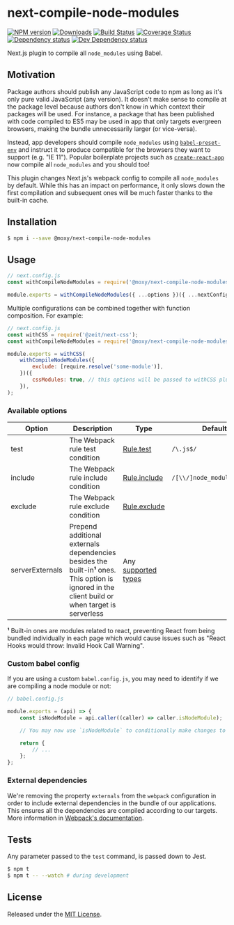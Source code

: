 # next-compile-node-modules

[![NPM version][npm-image]][npm-url] [![Downloads][downloads-image]][npm-url] [![Build Status][travis-image]][travis-url] [![Coverage Status][codecov-image]][codecov-url] [![Dependency status][david-dm-image]][david-dm-url] [![Dev Dependency status][david-dm-dev-image]][david-dm-dev-url]

[npm-url]:https://npmjs.org/package/@moxy/next-compile-node-modules
[downloads-image]:https://img.shields.io/npm/dm/@moxy/next-compile-node-modules.svg
[npm-image]:https://img.shields.io/npm/v/@moxy/next-compile-node-modules.svg
[travis-url]:https://travis-ci.org/moxystudio/next-compile-node-modules
[travis-image]:http://img.shields.io/travis/moxystudio/next-compile-node-modules/master.svg
[codecov-url]:https://codecov.io/gh/moxystudio/next-compile-node-modules
[codecov-image]:https://img.shields.io/codecov/c/github/moxystudio/next-compile-node-modules/master.svg
[david-dm-url]:https://david-dm.org/moxystudio/next-compile-node-modules
[david-dm-image]:https://img.shields.io/david/moxystudio/next-compile-node-modules.svg
[david-dm-dev-url]:https://david-dm.org/moxystudio/next-compile-node-modules?type=dev
[david-dm-dev-image]:https://img.shields.io/david/dev/moxystudio/next-compile-node-modules.svg

Next.js plugin to compile all `node_modules` using Babel.

## Motivation

Package authors should publish any JavaScript code to npm as long as it's only pure valid JavaScript (any version). It doesn't make sense to compile at the package level because authors don't know in which context their packages will be used. For instance, a package that has been published with code compiled to ES5 may be used in app that only targets evergreen browsers, making the bundle unnecessarily larger (or vice-versa).

Instead, app developers should compile `node_modules` using [`babel-preset-env`](https://babeljs.io/docs/en/babel-preset-env) and instruct it to produce compatible for the browsers they want to support (e.g. "IE 11"). Popular boilerplate projects such as [`create-react-app`](https://github.com/facebook/create-react-app) now compile all `node_modules` and you should too!

This plugin changes Next.js's webpack config to compile all `node_modules` by default. While this has an impact on performance, it only slows down the first compilation and subsequent ones will be much faster thanks to the built-in cache.

## Installation

```sh
$ npm i --save @moxy/next-compile-node-modules
```

## Usage

```js
// next.config.js
const withCompileNodeModules = require('@moxy/next-compile-node-modules');

module.exports = withCompileNodeModules({ ...options })({ ...nextConfig });
```

Multiple configurations can be combined together with function composition. For example:

```js
// next.config.js
const withCSS = require('@zeit/next-css');
const withCompileNodeModules = require('@moxy/next-compile-node-modules');

module.exports = withCSS(
    withCompileNodeModules({
        exclude: [require.resolve('some-module')],
    })({
        cssModules: true, // this options will be passed to withCSS plugin through nextConfig
    }),
);
```

### Available options

| Option | Description | Type | Default |
|  ---   |     ---     | ---  |   ---   |
| test | The Webpack rule test condition | [Rule.test](https://webpack.js.org/configuration/module/#ruletest) | `/\.js$/` |
| include | The Webpack rule include condition | [Rule.include](https://webpack.js.org/configuration/module/#ruleinclude) | `/[\\/]node_modules[\\/]/` |
| exclude | The Webpack rule exclude condition | [Rule.exclude](https://webpack.js.org/configuration/module/#ruleexclude) | |
| serverExternals | Prepend additional externals dependencies besides the built-in**¹** ones. This option is ignored in the client build or when target is serverless | Any [supported types](https://webpack.js.org/configuration/externals/)

**¹** Built-in ones are modules related to react, preventing React from being bundled individually in each page which would cause issues such as "React Hooks would throw: Invalid Hook Call Warning".

### Custom babel config

If you are using a custom `babel.config.js`, you may need to identify if we are compiling a node module or not:

```js
// babel.config.js

module.exports = (api) => {
    const isNodeModule = api.caller((caller) => caller.isNodeModule);

    // You may now use `isNodeModule` to conditionally make changes to the returned config

    return {
        // ...
    };
};
```

### External dependencies

We're removing the property `externals` from the `webpack` configuration in order to include external dependencies in the bundle of our applications.
This ensures all the dependencies are compiled according to our targets.
More information in [Webpack's documentation](https://webpack.js.org/configuration/externals/).

## Tests

Any parameter passed to the `test` command, is passed down to Jest.

```sh
$ npm t
$ npm t -- --watch # during development
```

## License

Released under the [MIT License](http://www.opensource.org/licenses/mit-license.php).
